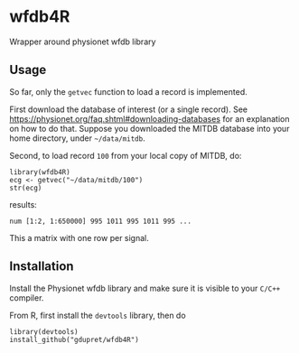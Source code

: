 # wfdb4R

Wrapper around physionet wfdb library

## Usage

So far, only the `getvec` function to load a record is implemented.

First download the database of interest (or a single record). See
https://physionet.org/faq.shtml#downloading-databases for an
explanation on how to do that. Suppose you downloaded the MITDB
database into your home directory, under `~/data/mitdb`.

Second, to load record `100` from your local copy of MITDB, do:

```
library(wfdb4R)
ecg <- getvec("~/data/mitdb/100")
str(ecg)
```

results:
```
num [1:2, 1:650000] 995 1011 995 1011 995 ...
```

This a matrix with one row per signal.

## Installation

Install the Physionet wfdb library and make sure it is visible to your `C/C++` compiler.

From R, first install the `devtools` library, then do

```
library(devtools)
install_github("gdupret/wfdb4R")
```

